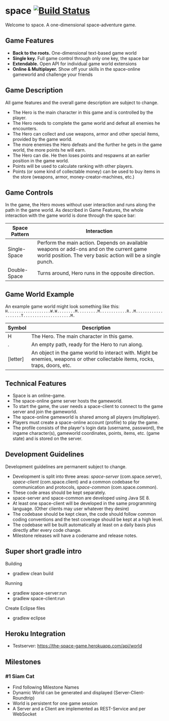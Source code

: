 # space [![Build Status](https://travis-ci.org/basst314/space.svg?branch=master)](https://travis-ci.org/basst314/space)
Welcome to space. A one-dimensional space-adventure game.

## Game Features
- **Back to the roots.** One-dimensional text-based game world
- **Single key.** Full game control through only one key, the space bar
- **Extendable.** Open API for individual game world extensions
- **Online & Multiplayer.** Show off your skills in the space-online gameworld and challenge your friends

## Game Description
All game features and the overall game description are subject to change.
- The Hero is the main character in this game and is controlled by the player.
- The Hero needs to complete the game world and defeat all enemies he encounters.
- The Hero can collect and use weapons, armor and other special items, provided by the game world.
- The more enemies the Hero defeats and the further he gets in the game world, the more points he will earn.
- The Hero can die. He then loses points and respawns at an earlier position in the game world.
- Points will be used to calculate ranking with other players.
- Points (or some kind of collectable money) can be used to buy items in the store (weapons, armor, money-creator-machines, etc.)

## Game Controls
In the game, the Hero moves without user interaction and runs along the path in the game world.
As described in Game Features, the whole interaction with the game world is done through the space bar:

| Space Pattern  | Interaction |
| ------------- | ------------- |
| Single-Space  | Perform the main action. Depends on available weapons or add-ons and on the current game world position. The very basic action will be a single punch.  |
| Double-Space  | Turns around, Hero runs in the opposite direction. |

## Game World Example
An example game world might look something like this:
`H...................W.W........M.........M............R..M...................T.....................M.`

| Symbol  | Description |
| ------------- | ------------- |
| H  | The Hero. The main character in this game. |
| .  | An empty path, ready for the Hero to run along. |
| [letter]  | An object in the game world to interact with. Might be enemies, weapons or other collectable items, rocks, traps, doors, etc. |

## Technical Features
- Space is an online-game.
- The space-online game server hosts the gameworld.
- To start the game, the user needs a space-client to connect to the game server and join the gameworld.
- The space-online gameworld is shared among all players (multiplayer).
- Players must create a space-online account (profile) to play the game.
- The profile consists of the player's login data (username, password), the ingame character(s), gameworld coordinates, points, items, etc. (game state) and is stored on the server.

## Development Guidelines
Development guidelines are permanent subject to change.
- Development is split into three areas: _space-server_ (com.space.server), _space-client_ (com.space.client) and a common codebase for communication and protocols, _space-common_ (com.space.common).
- These code areas should be kept separately.
- space-server and space-common are developed using Java SE 8.
- At least one space-client will be developed in the same programming language. (Other clients may user whatever they desire)
- The codebase should be kept clean, the code should follow common coding conventions and the test coverage should be kept at a high level.
- The codebase will be built automatically at least on a daily basis plus directly after every code change.
- Milestone releases will have a codename and release notes.

## Super short gradle intro
Building
- gradlew clean build

Running
- gradlew space-server:run
- gradlew space-client:run

Create Eclipse files
- gradlew eclipse

## Heroku Integration
- Testserver: https://the-space-game.herokuapp.com/api/world

## Milestones

### #1 Siam Cat
- Find following Milestone Names
- Dynamic World can be generated and displayed (Server-Client-Roundtrip)
- World is persistent for one game session
- A Server and a Client are implemented as REST-Service and per WebSocket
